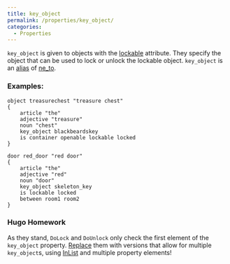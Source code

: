 ```yaml
---
title: key_object
permalink: /properties/key_object/
categories: 
  - Properties
---
```


`key_object` is given to objects with the
[lockable](attributes/lockable/) attribute. They specify the object that
can be used to lock or unlock the lockable object. `key_object` is an
[alias](basics/alias/) of [ne_to](directions/ne_to/).

### Examples:

    object treasurechest "treasure chest"
    {
        article "the"
        adjective "treasure"
        noun "chest"
        key_object blackbeardskey
        is container openable lockable locked
    }

    door red_door "red door"
    {
        article "the"
        adjective "red"
        noun "door"
        key_object skeleton_key
        is lockable locked
        between room1 room2
    }

### Hugo Homework

As they stand, `DoLock` and `DoUnlock` only check the first element of
the `key_object` property. [Replace](guts/replace/) them with
versions that allow for multiple `key_object`s, using
[InList](routines/inlist/) and multiple property elements!
